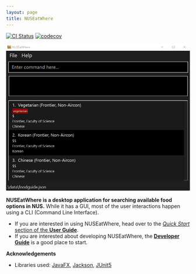 ```yaml
---
layout: page
title: NUSEatWhere
---
```


[![CI Status](https://github.com/AY2223S1-CS2103T-W11-1/tp/workflows/Java%20CI/badge.svg)](https://github.com/AY2223S1-CS2103T-W11-1/tp/actions)
[![codecov](https://codecov.io/gh/AY2223S1-CS2103T-W11-1/tp/branch/master/graph/badge.svg?token=35SCPQRIY1)](https://codecov.io/gh/AY2223S1-CS2103T-W11-1/tp)

![Ui](images/Ui.png)

**NUSEatWhere is a desktop application for searching available food options in NUS.** While it has a GUI, most of the user interactions happen using a CLI (Command Line Interface).

* If you are interested in using NUSEatWhere, head over to the [_Quick Start_ section of the **User Guide**](UserGuide.html#quick-start).
* If you are interested about developing NUSEatWhere, the [**Developer Guide**](DeveloperGuide.html) is a good place to start.

**Acknowledgements**

* Libraries used: [JavaFX](https://openjfx.io/), [Jackson](https://github.com/FasterXML/jackson), [JUnit5](https://github.com/junit-team/junit5)
